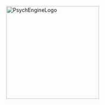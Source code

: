 <img width="250" alt="PsychEngineLogo" src="https://github.com/RGonzo47/RGonzo47-main/assets/105022753/d7e8c454-4c52-4285-8413-16ceeaf99d85">
